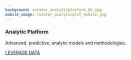 ```yaml
---
background: rotator_analyticplatform_bk.jpg
mobile_image: rotator_analyticplat_mobile.jpg
---
```


### Analytic Platform

Advanced, predictive, analytic models and methodologies.

<div class="action"><a href='/solutions/analytic-platform.html' class="btn btn-lg btn-primary">LEVERAGE DATA</a></div>